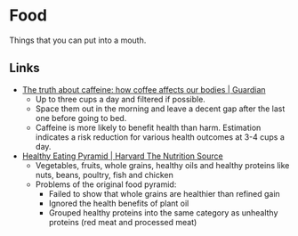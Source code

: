 # Food

Things that you can put into a mouth.

## Links

- [The truth about caffeine: how coffee affects our bodies | Guardian](https://www.theguardian.com/food/2023/feb/15/the-truth-about-caffeine-how-coffee-really-affects-our-bodies)
  - Up to three cups a day and filtered if possible.
  - Space them out in the morning and leave a decent gap after the last one
    before going to bed.
  - Caffeine is more likely to benefit health than harm. Estimation indicates a
    risk reduction for various health outcomes at 3-4 cups a day.
- [Healthy Eating Pyramid | Harvard The Nutrition Source](https://www.hsph.harvard.edu/nutritionsource/healthy-eating-pyramid/)
  - Vegetables, fruits, whole grains, healthy oils and healthy proteins like
    nuts, beans, poultry, fish and chicken
  - Problems of the original food pyramid:
    - Failed to show that whole grains are healthier than refined gain
    - Ignored the health benefits of plant oil
    - Grouped healthy proteins into the same category as unhealthy proteins (red
      meat and processed meat)
